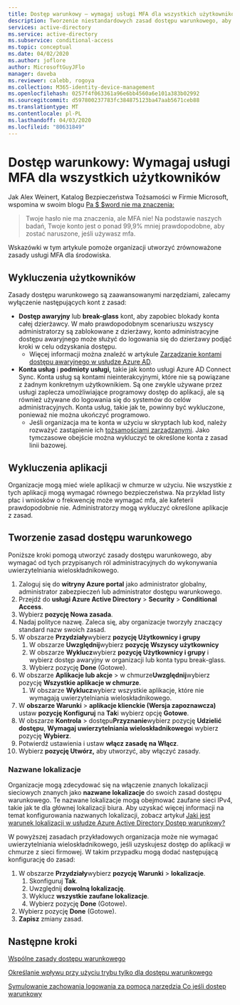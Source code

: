 ```yaml
---
title: Dostęp warunkowy — wymagaj usługi MFA dla wszystkich użytkowników — usługa Azure Active Directory
description: Tworzenie niestandardowych zasad dostępu warunkowego, aby wymagać od wszystkich użytkowników wykonywania uwierzytelniania wieloskładnikowego
services: active-directory
ms.service: active-directory
ms.subservice: conditional-access
ms.topic: conceptual
ms.date: 04/02/2020
ms.author: joflore
author: MicrosoftGuyJFlo
manager: daveba
ms.reviewer: calebb, rogoya
ms.collection: M365-identity-device-management
ms.openlocfilehash: 0257f4f063361a96e6bb4560a6e101a383b02992
ms.sourcegitcommit: d597800237783fc384875123ba47aab5671ceb88
ms.translationtype: MT
ms.contentlocale: pl-PL
ms.lasthandoff: 04/03/2020
ms.locfileid: "80631849"
---
```

# <a name="conditional-access-require-mfa-for-all-users"></a>Dostęp warunkowy: Wymagaj usługi MFA dla wszystkich użytkowników

Jak Alex Weinert, Katalog Bezpieczeństwa Tożsamości w Firmie Microsoft, wspomina w swoim blogu [Pa $ $word nie ma znaczenia:](https://techcommunity.microsoft.com/t5/Azure-Active-Directory-Identity/Your-Pa-word-doesn-t-matter/ba-p/731984)

> Twoje hasło nie ma znaczenia, ale MFA nie! Na podstawie naszych badań, Twoje konto jest o ponad 99,9% mniej prawdopodobne, aby zostać naruszone, jeśli używasz mfa.

Wskazówki w tym artykule pomoże organizacji utworzyć zrównoważone zasady usługi MFA dla środowiska.

## <a name="user-exclusions"></a>Wykluczenia użytkowników

Zasady dostępu warunkowego są zaawansowanymi narzędziami, zalecamy wyłączenie następujących kont z zasad:

* **Dostęp awaryjny** lub **break-glass** kont, aby zapobiec blokady konta całej dzierżawcy. W mało prawdopodobnym scenariuszu wszyscy administratorzy są zablokowane z dzierżawy, konto administracyjne dostępu awaryjnego może służyć do logowania się do dzierżawy podjąć kroki w celu odzyskania dostępu.
   * Więcej informacji można znaleźć w artykule [Zarządzanie kontami dostępu awaryjnego w usłudze Azure AD](../users-groups-roles/directory-emergency-access.md).
* **Konta usług** i **podmioty usługi,** takie jak konto usługi Azure AD Connect Sync. Konta usług są kontami nieinterakcyjnymi, które nie są powiązane z żadnym konkretnym użytkownikiem. Są one zwykle używane przez usługi zaplecza umożliwiające programowy dostęp do aplikacji, ale są również używane do logowania się do systemów do celów administracyjnych. Konta usług, takie jak te, powinny być wykluczone, ponieważ nie można ukończyć programowo.
   * Jeśli organizacja ma te konta w użyciu w skryptach lub kod, należy rozważyć zastąpienie ich [tożsamościami zarządzanymi](../managed-identities-azure-resources/overview.md). Jako tymczasowe obejście można wykluczyć te określone konta z zasad linii bazowej.

## <a name="application-exclusions"></a>Wykluczenia aplikacji

Organizacje mogą mieć wiele aplikacji w chmurze w użyciu. Nie wszystkie z tych aplikacji mogą wymagać równego bezpieczeństwa. Na przykład listy płac i wniosków o frekwencję może wymagać mfa, ale kafeterii prawdopodobnie nie. Administratorzy mogą wykluczyć określone aplikacje z zasad.

## <a name="create-a-conditional-access-policy"></a>Tworzenie zasad dostępu warunkowego

Poniższe kroki pomogą utworzyć zasady dostępu warunkowego, aby wymagać od tych przypisanych ról administracyjnych do wykonywania uwierzytelniania wieloskładnikowego.

1. Zaloguj się do **witryny Azure portal** jako administrator globalny, administrator zabezpieczeń lub administrator dostępu warunkowego.
1. Przejdź do **usługi Azure Active Directory** > **Security** > **Conditional Access**.
1. Wybierz **pozycję Nowa zasada**.
1. Nadaj polityce nazwę. Zaleca się, aby organizacje tworzyły znaczący standard nazw swoich zasad.
1. W obszarze **Przydziały**wybierz **pozycję Użytkownicy i grupy**
   1. W obszarze **Uwzględnij**wybierz **pozycję Wszyscy użytkownicy**
   1. W obszarze **Wyklucz**wybierz **pozycję Użytkownicy i grupy** i wybierz dostęp awaryjny w organizacji lub konta typu break-glass. 
   1. Wybierz pozycję **Done** (Gotowe).
1. W obszarze **Aplikacje lub akcje** > w chmurze**Uwzględnij**wybierz pozycję **Wszystkie aplikacje w chmurze**.
   1. W obszarze **Wyklucz**wybierz wszystkie aplikacje, które nie wymagają uwierzytelniania wieloskładnikowego.
1. W **obszarze Warunki** > **aplikacje klienckie (Wersja zapoznawcza)** ustaw **pozycję Konfiguruj** na **Tak**i wybierz opcję **Gotowe**.
1. W obszarze **Kontrola** > dostępu**Przyznanie**wybierz pozycję **Udzielić dostępu**, **Wymagaj uwierzytelniania wieloskładnikowego**i wybierz pozycję **Wybierz**.
1. Potwierdź ustawienia i ustaw **włącz zasadę** **na Włącz**.
1. Wybierz **pozycję Utwórz,** aby utworzyć, aby włączyć zasady.

### <a name="named-locations"></a>Nazwane lokalizacje

Organizacje mogą zdecydować się na włączenie znanych lokalizacji sieciowych znanych jako **nazwane lokalizacje** do swoich zasad dostępu warunkowego. Te nazwane lokalizacje mogą obejmować zaufane sieci IPv4, takie jak te dla głównej lokalizacji biura. Aby uzyskać więcej informacji na temat konfigurowania nazwanych lokalizacji, zobacz artykuł [Jaki jest warunek lokalizacji w usłudze Azure Active Directory Dostęp warunkowy?](location-condition.md)

W powyższej zasadach przykładowych organizacja może nie wymagać uwierzytelniania wieloskładnikowego, jeśli uzyskujesz dostęp do aplikacji w chmurze z sieci firmowej. W takim przypadku mogą dodać następującą konfigurację do zasad:

1. W obszarze **Przydziały**wybierz **pozycję Warunki** > **lokalizacje**.
   1. Skonfiguruj **Tak**.
   1. Uwzględnij **dowolną lokalizację**.
   1. Wyklucz **wszystkie zaufane lokalizacje**.
   1. Wybierz pozycję **Done** (Gotowe).
1. Wybierz pozycję **Done** (Gotowe).
1. **Zapisz** zmiany zasad.

## <a name="next-steps"></a>Następne kroki

[Wspólne zasady dostępu warunkowego](concept-conditional-access-policy-common.md)

[Określanie wpływu przy użyciu trybu tylko dla dostępu warunkowego](howto-conditional-access-report-only.md)

[Symulowanie zachowania logowania za pomocą narzędzia Co jeśli dostęp warunkowy](troubleshoot-conditional-access-what-if.md)
